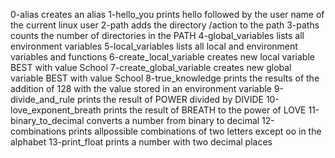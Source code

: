 0-alias creates an alias
1-hello_you prints hello followed by the user name of the current linux user
2-path adds the directory /action to the path
3-paths counts the number of directories in the PATH
4-global_variables lists all environment variables
5-local_variables lists all local and environment variables and functions
6-create_local_variable creates new local variable BEST with value School
7-create_global_variable creates new global variable BEST with value School
8-true_knowledge prints the results of the addition of 128 with the value stored in an environment variable
9-divide_and_rule prints the result of POWER divided by DIVIDE
10-love_exponent_breath prints the result of BREATH to the power of LOVE
11-binary_to_decimal converts a number from binary to decimal
12-combinations prints allpossible combinations of two letters except oo in the alphabet
13-print_float prints a number with two decimal places
